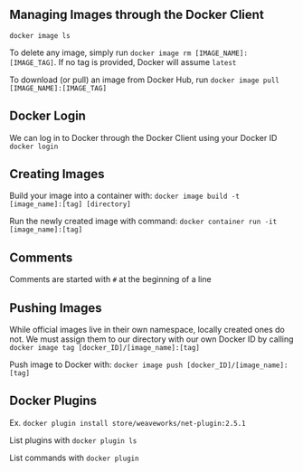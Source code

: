 ## Managing Images through the Docker Client
`docker image ls`

To delete any image, simply run `docker image rm [IMAGE_NAME]:[IMAGE_TAG]`. If no tag is provided, Docker will assume `latest`

To download (or pull) an image from Docker Hub, run `docker image pull [IMAGE_NAME]:[IMAGE_TAG]`

## Docker Login

We can log in to Docker through the Docker Client using your Docker ID `docker login`

## Creating Images
Build your image into a container with: `docker image build -t [image_name]:[tag] [directory]`

Run the newly created image with command: `docker container run -it [image_name]:[tag]`

## Comments
Comments are started with `#` at the beginning of a line

## Pushing Images
While official images live in their own namespace, locally created ones do not. We must assign them to our directory with our own Docker ID by calling `docker image tag [docker_ID]/[image_name]:[tag]`

Push image to Docker with: `docker image push [docker_ID]/[image_name]:[tag]`

## Docker Plugins
Ex. `docker plugin install store/weaveworks/net-plugin:2.5.1`

List plugins with `docker plugin ls`

List commands with `docker plugin`